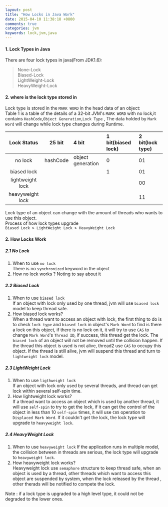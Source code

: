 ```yaml
---
layout: post
title: "How Locks in Java Work"
date: 2015-04-10 11:38:18 +0800
comments: true
categories: jvm
keywords: lock,jvm,java 
---
```

#### 1. Lock Types in Java
There are four lock types in java(From JDK1.6): 

>None-Lock  
>Biased-Lock  
>LightWeight-Lock  
>HeavyWeight-Lock  
  
#### 2. where is the lock type stored in  
Lock type is stored in the `MARK WORD` in the head data of an object:  
Table 1 is a table of the details of a 32-bit JVM's  `MARK WORD` with no lock,it contains `HashCode`,`Object Generation`,`Lock Type` , The data holded by `Mark Word` will change while lock type changes during Runtime.    

<!--more-->

Lock Status|25 bit| 4 bit|1 bit(biased lock)|2 bit(lock type)
:------:|:------:|:------|:-------|:------
 no lock|hashCode|object generation|0|01
 biased lock|    |		   |1|01
 lightweight lock|      |          |  |00
 heavyweight lock|      |          |  |11
 	
  
Lock type of an object can change with the amount of threads who wants to use this object.  
Process of how lock types upgrade  
`Biased Lock > LightWeight Lock > HeavyWeight Lock`   

#### 2. How Locks Work
##### 2.1 No Lock
1. When to use `no lock`  
There is no `synchronized` keyword in the object
2. How no lock  works ? 
Noting to say about it  
  
##### 2.2 Biased Lock
1. When to use `biased lock`  
If an object with lock only used by one thread, jvm will use `biased lock` model to keep thread safe.  
2. How biased lock works?   
When a thread want to access an object with lock, the first thing to do is to check `lock type` and `biased lock` in object's `Mark Word` to find is there a lock on this object, if there is no lock on it, it will try to use `CAS` to change `Mark Word`'s `Thread ID`, if  success, this thread get the lock. The `biased lock` of an object will not be removed until the collision happen. If the thread this object is used is not alive, thread2 use `CAS` to occupy this object. If the thread is still alive, jvm will suspend this thread and turn to `lightweight lock` model.   

##### 2.3 LightWeight Lock
1. When to use `ligthweight lock`  
If an object with lock only used by several threads, and thread can get lock within several self-spin time.  
2. How lightweight lock works?   
If a thread want to access an object which is used by another thread, it will use `self-spin` to try to get the lock, if it can get the control of the object in less than 10 `self-spin` times,  it will use `CAS` operation to `Displaced Mark Word`. If it couldn't get the lock, the lock type will upgrade to `heavyweight lock`.  

##### 2.4 HeavyWeight Lock
1. When to use `heavyweight lock`
If the  application runs in multiple model, the collision between in threads are serious, the lock type will upgrade to `heavyweight lock`.  
2. How heavyweight lock works?  
Heavyweight lock use `semaphore` structure to keep thread safe, when an object is used by a thread, other threads which want to access this object are suspended by system, when the lock released by the thread , other therads will be notified to compete the lock.  
 
Note : if a lock type is upgraded to a high level type, it could not be degraded to the lower ones.  



 











 

 

